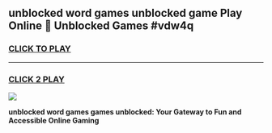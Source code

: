 
## unblocked word games unblocked game Play Online 👋 Unblocked Games #vdw4q
<h3>
<a href="https://premium.freeplayer.one?title=unblocked_word_games&ref=21F">CLICK TO PLAY</a></h3>
<hr>

<h3>
<a href="https://premium.freeplayer.one?title=unblocked_word_games&ref=21F">CLICK 2 PLAY</a>
  
</h3>

<a href="https://premium.freeplayer.one?title=unblocked_word_games&ref=21F/"><img src="https://clearcache.store/games.png"></a>


**unblocked word games games unblocked: Your Gateway to Fun and Accessible Online Gaming**
